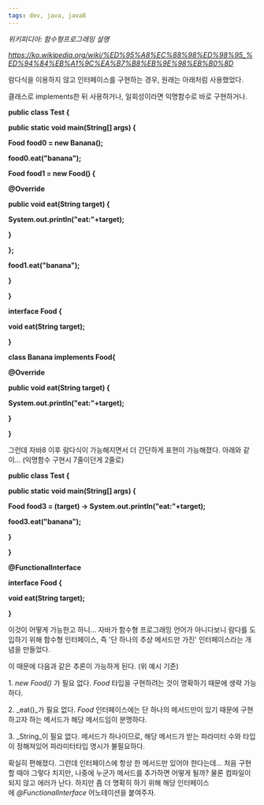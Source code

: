 ```yaml
---
tags: dev, java, java8
---
```


_위키피디아: 함수형프로그래밍 설명_

_https://ko.wikipedia.org/wiki/%ED%95%A8%EC%88%98%ED%98%95_%ED%94%84%EB%A1%9C%EA%B7%B8%EB%9E%98%EB%B0%8D_

  

람다식을 이용하지 않고 인터페이스를 구현하는 경우, 원래는 아래처럼 사용했었다.

클래스로 implements한 뒤 사용하거나, 일회성이라면 익명함수로 바로 구현하거나.

**public class Test {**

**public static void main(String[] args) {**

**Food food0 = new Banana();**

**food0.eat("banana");**

**Food food1 = new Food() {**

**@Override**

**public void eat(String target) {**

**System.out.println("eat:"+target);**

**}**

**};**

**food1.eat("banana");**

**}**

**}**

**interface Food {**

**void eat(String target);**

**}**

**class Banana implements Food{**

**@Override**

**public void eat(String target) {**

**System.out.println("eat:"+target);**

**}**

**}**

  

그런데 자바8 이후 람다식이 가능해지면서 더 간단하게 표현이 가능해졌다. 아래와 같이... (익명함수 구현시 7줄이던게 2줄로)

**public class Test {**

**public static void main(String[] args) {**

**Food food3 = (target) -> System.out.println("eat:"+target);**

**food3.eat("banana");**

**}**

**}**

**@FunctionalInterface**

**interface Food {**

**void eat(String target);**

**}**

  

이것이 어떻게 가능한고 하니... 자바가 함수형 프로그래밍 언어가 아니다보니 람다를 도입하기 위해 함수형 인터페이스, 즉 '단 하나의 추상 메서드만 가진' 인터페이스라는 개념을 만들었다. 

이 때문에 다음과 같은 추론이 가능하게 된다. (위 예시 기준)

1. _new Food()_ 가 필요 없다. _Food_ 타입을 구현하려는 것이 명확하기 때문에 생략 가능하다.

2. _eat()_가 필요 없다. _Food_ 인터페이스에는 단 하나의 메서드만이 있기 때문에 구현하고자 하는 메서드가 해당 메서드임이 분명하다.

3. _String_이 필요 없다. 메서드가 하나이므로, 해당 메서드가 받는 파라미터 수와 타입이 정해져있어 파라미터타입 명시가 불필요하다.

  

확실히 편해졌다. 그런데 인터페이스에 항상 한 메서드만 있어야 한다는데... 처음 구현할 때야 그렇다 치지만, 나중에 누군가 메서드를 추가하면 어떻게 될까? 물론 컴파일이 되지 않고 에러가 난다. 하지만 좀 더 명확히 하기 위해 해당 인터페이스에 _@FunctionalInterface_ 어노테이션을 붙여주자.